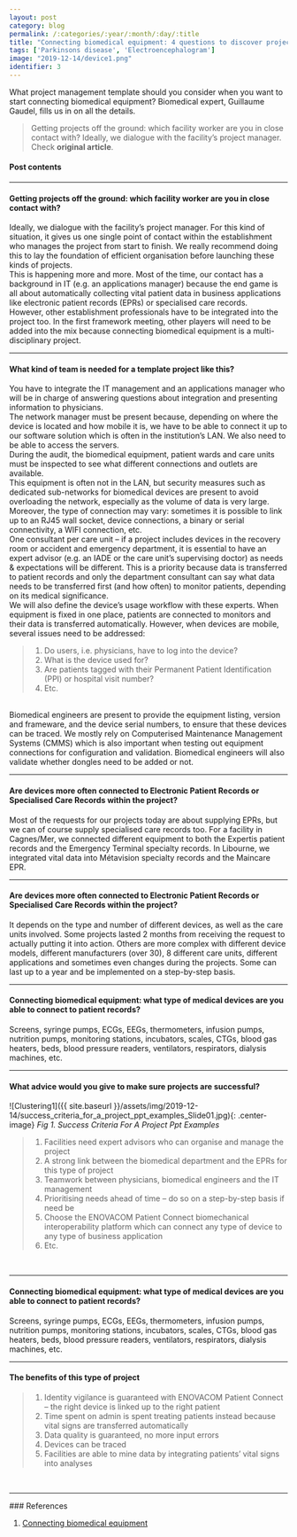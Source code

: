 ```yaml
---
layout: post
category: blog
permalink: /:categories/:year/:month/:day/:title
title: "Connecting biomedical equipment: 4 questions to discover project management templates"
tags: ['Parkinsons disease', 'Electroencephalogram']
image: "2019-12-14/device1.png"
identifier: 3
---
```

What project management template should you consider when you want to start connecting biomedical equipment? Biomedical expert, Guillaume Gaudel, fills us in on all the details. 
<!--more-->

<blockquote class="tip">
Getting projects off the ground: which facility worker are you in close contact with? Ideally, we dialogue with the facility’s project manager. Check <strong>original article</strong><a href="https://www.mayoclinic.org/tests-procedures/eeg/about/pac-20393875"></a>.
</blockquote>

<div class="list-of-contents">
  <h4>Post contents</h4>
  <ul></ul>
</div>

<hr class="with-margin">
<h4 class="header" id="eegintroduce">Getting projects off the ground: which facility worker are you in close contact with?</h4>
Ideally, we dialogue with the facility’s project manager. For this kind of situation, it gives us one single point of contact within the establishment who manages the project from start to finish. We really recommend doing this to lay the foundation of efficient organisation before launching these kinds of projects.
<br>
This is happening more and more. Most of the time, our contact has a background in IT (e.g. an applications manager) because the end game is all about automatically collecting vital patient data in business applications like electronic patient records (EPRs) or specialised care records.
<br>
However, other establishment professionals have to be integrated into the project too. In the first framework meeting, other players will need to be added into the mix because connecting biomedical equipment is a multi-disciplinary project.
<br>


<hr class="with-margin">
<h4 class="header" id="eegintroduce">What kind of team is needed for a template project like this?</h4>
You have to integrate the IT management and an applications manager who will be in charge of answering questions about integration and presenting information to physicians.
<br>
The network manager must be present because, depending on where the device is located and how mobile it is, we have to be able to connect it up to our software solution which is often in the institution’s LAN. We also need to be able to access the servers.
<br>
During the audit, the biomedical equipment, patient wards and care units must be inspected to see what different connections and outlets are available.
<br>
This equipment is often not in the LAN, but security measures such as dedicated sub-networks for biomedical devices are present to avoid overloading the network, especially as the volume of data is very large. Moreover, the type of connection may vary: sometimes it is possible to link up to an RJ45 wall socket, device connections, a binary or serial connectivity, a WIFI connection, etc.
<br>
One consultant per care unit – if a project includes devices in the recovery room or accident and emergency department, it is essential to have an expert advisor (e.g. an IADE or the care unit’s supervising doctor) as needs & expectations will be different. This is a priority because data is transferred to patient records and only the department consultant can say what data needs to be transferred first (and how often) to monitor patients, depending on its medical significance.
<br>
We will also define the device’s usage workflow with these experts. When equipment is fixed in one place, patients are connected to monitors and their data is transferred automatically. However, when devices are mobile, several issues need to be addressed:
<blockquote class="algo">
  <ol>    
    <li>
      Do users, i.e. physicians, have to log into the device?
    </li>
    <li>
      What is the device used for? 
    </li>
    <li>
      Are patients tagged with their Permanent Patient Identification (PPI) or hospital visit number?
    </li>
    <li>
      Etc.
    </li>
  </ol>
</blockquote>

<br>
Biomedical engineers are present to provide the equipment listing, version and frameware, and the device serial numbers, to ensure that these devices can be traced. We mostly rely on Computerised Maintenance Management Systems (CMMS) which is also important when testing out equipment connections for configuration and validation. Biomedical engineers will also validate whether dongles need to be added or not.

<hr class="with-margin">
<h4 class="header" id="eegintroduce">Are devices more often connected to Electronic Patient Records or Specialised Care Records within the project?</h4>

Most of the requests for our projects today are about supplying EPRs, but we can of course supply specialised care records too. For a facility in Cagnes/Mer, we connected different equipment to both the Expertis patient records and the Emergency Terminal specialty records. In Libourne, we integrated vital data into Métavision specialty records and the Maincare EPR.

<hr class="with-margin">
<h4 class="header" id="eegintroduce">Are devices more often connected to Electronic Patient Records or Specialised Care Records within the project?</h4>
It depends on the type and number of different devices, as well as the care units involved. Some projects lasted 2 months from receiving the request to actually putting it into action. Others are more complex with different device models, different manufacturers (over 30), 8 different care units, different applications and sometimes even changes during the projects. Some can last up to a year and be implemented on a step-by-step basis.


<hr class="with-margin">
<h4 class="header" id="eegintroduce">Connecting biomedical equipment: what type of medical devices are you able to connect to patient records?</h4>
Screens, syringe pumps, ECGs, EEGs, thermometers, infusion pumps, nutrition pumps, monitoring stations, incubators, scales, CTGs, blood gas heaters, beds, blood pressure readers, ventilators, respirators, dialysis machines, etc. 

<hr class="with-margin">
<h4 class="header" id="eegintroduce">What advice would you give to make sure projects are successful? </h4>
![Clustering1]({{ site.baseurl }}/assets/img/2019-12-14/success_criteria_for_a_project_ppt_examples_Slide01.jpg){: .center-image}
<em class="figure">Fig 1. Success Criteria For A Project Ppt Examples</em>
<blockquote class="algo">
  <ol>    
    <li>
      Facilities need expert advisors who can organise and manage the project
    </li>
    <li>
      A strong link between the biomedical department and the EPRs for this type of project
    </li>
    <li>
      Teamwork between physicians, biomedical engineers and the IT management
    </li>
	<li>
      Prioritising needs ahead of time – do so on a step-by-step basis if need be
    </li>
    <li>
      Choose the ENOVACOM Patient Connect biomechanical interoperability platform which can connect any type of device to any type of business application
    </li>
    <li>
      Etc.
    </li>
  </ol>
</blockquote>

<br>

<hr class="with-margin">
<h4 class="header" id="eegintroduce">Connecting biomedical equipment: what type of medical devices are you able to connect to patient records?</h4>
Screens, syringe pumps, ECGs, EEGs, thermometers, infusion pumps, nutrition pumps, monitoring stations, incubators, scales, CTGs, blood gas heaters, beds, blood pressure readers, ventilators, respirators, dialysis machines, etc. 

<hr class="with-margin">
<h4 class="header" id="eegintroduce">The benefits of this type of project </h4>

<blockquote class="algo">
  <ol>    
    <li>
      Identity vigilance is guaranteed with ENOVACOM Patient Connect – the right device is linked up to the right patient
    </li>
    <li>
      Time spent on admin is spent treating patients instead because vital signs are transferred automatically
    </li>
    <li>
      Data quality is guaranteed, no more input errors
    </li>
	<li>
      Devices can be traced
    </li>
    <li>
      Facilities are able to mine data by integrating patients’ vital signs into analyses
    </li>
  </ol>
</blockquote>

<br>

<hr class="with-margin">
### References

<ol>
  <li><a href="https://www.mayoclinic.org/tests-procedures/eeg/about/pac-20393875">Connecting biomedical equipment</a></li>
</ol>
